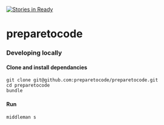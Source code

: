 [![Stories in Ready](https://badge.waffle.io/preparetocode/preparetocode.github.io.png?label=ready&title=Ready)](https://waffle.io/preparetocode/preparetocode.github.io)
# preparetocode

### Developing locally

#### Clone and install dependancies

```
git clone git@github.com:preparetocode/preparetocode.git
cd preparetocode
bundle
```

#### Run

```
middleman s
```
